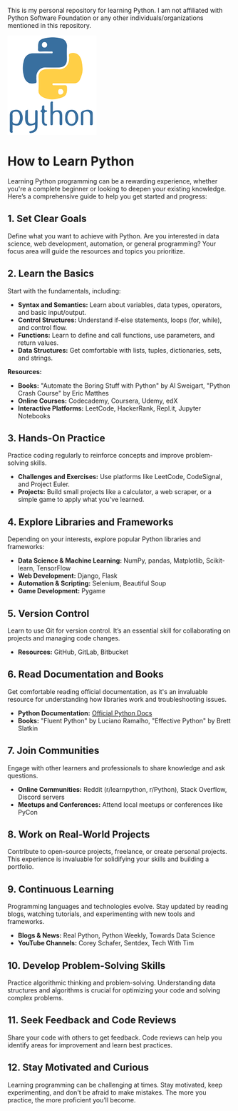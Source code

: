 This is my personal repository for learning Python. I am not affiliated with Python Software Foundation or any other individuals/organizations mentioned in this repository.

![Python Logo](/images/python-original-wordmark.png)

# How to Learn Python

Learning Python programming can be a rewarding experience, whether you're a complete beginner or looking to deepen your existing knowledge. Here’s a comprehensive guide to help you get started and progress:

## 1. **Set Clear Goals**

Define what you want to achieve with Python. Are you interested in data science, web development, automation, or general programming? Your focus area will guide the resources and topics you prioritize.

## 2. **Learn the Basics**

Start with the fundamentals, including:

- **Syntax and Semantics:** Learn about variables, data types, operators, and basic input/output.
- **Control Structures:** Understand if-else statements, loops (for, while), and control flow.
- **Functions:** Learn to define and call functions, use parameters, and return values.
- **Data Structures:** Get comfortable with lists, tuples, dictionaries, sets, and strings.

**Resources:**

- **Books:** "Automate the Boring Stuff with Python" by Al Sweigart, "Python Crash Course" by Eric Matthes
- **Online Courses:** Codecademy, Coursera, Udemy, edX
- **Interactive Platforms:** LeetCode, HackerRank, Repl.it, Jupyter Notebooks

## 3. **Hands-On Practice**

Practice coding regularly to reinforce concepts and improve problem-solving skills.

- **Challenges and Exercises:** Use platforms like LeetCode, CodeSignal, and Project Euler.
- **Projects:** Build small projects like a calculator, a web scraper, or a simple game to apply what you've learned.

## 4. **Explore Libraries and Frameworks**

Depending on your interests, explore popular Python libraries and frameworks:

- **Data Science & Machine Learning:** NumPy, pandas, Matplotlib, Scikit-learn, TensorFlow
- **Web Development:** Django, Flask
- **Automation & Scripting:** Selenium, Beautiful Soup
- **Game Development:** Pygame

## 5. **Version Control**

Learn to use Git for version control. It’s an essential skill for collaborating on projects and managing code changes.

- **Resources:** GitHub, GitLab, Bitbucket

## 6. **Read Documentation and Books**

Get comfortable reading official documentation, as it's an invaluable resource for understanding how libraries work and troubleshooting issues.

- **Python Documentation:** [Official Python Docs](https://docs.python.org/3/)
- **Books:** "Fluent Python" by Luciano Ramalho, "Effective Python" by Brett Slatkin

## 7. **Join Communities**

Engage with other learners and professionals to share knowledge and ask questions.

- **Online Communities:** Reddit (r/learnpython, r/Python), Stack Overflow, Discord servers
- **Meetups and Conferences:** Attend local meetups or conferences like PyCon

## 8. **Work on Real-World Projects**

Contribute to open-source projects, freelance, or create personal projects. This experience is invaluable for solidifying your skills and building a portfolio.

## 9. **Continuous Learning**

Programming languages and technologies evolve. Stay updated by reading blogs, watching tutorials, and experimenting with new tools and frameworks.

- **Blogs & News:** Real Python, Python Weekly, Towards Data Science
- **YouTube Channels:** Corey Schafer, Sentdex, Tech With Tim

## 10. **Develop Problem-Solving Skills**

Practice algorithmic thinking and problem-solving. Understanding data structures and algorithms is crucial for optimizing your code and solving complex problems.

## 11. **Seek Feedback and Code Reviews**

Share your code with others to get feedback. Code reviews can help you identify areas for improvement and learn best practices.

## 12. **Stay Motivated and Curious**

Learning programming can be challenging at times. Stay motivated, keep experimenting, and don't be afraid to make mistakes. The more you practice, the more proficient you’ll become.
